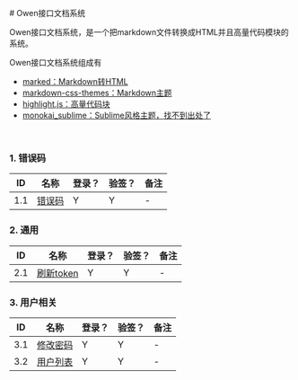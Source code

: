 <br/>  
# Owen接口文档系统

Owen接口文档系统，是一个把markdown文件转换成HTML并且高量代码模块的系统。  

Owen接口文档系统组成有
- [marked：Markdown转HTML](https://github.com/markedjs/marked)
- [markdown-css-themes：Markdown主题](https://github.com/jasonm23/markdown-css-themes)
- [highlight.js：高量代码块](https://github.com/isagalaev/highlight.js)
- [monokai_sublime：Sublime风格主题，找不到出处了](#)

<br/>  

### 1. 错误码

| ID  |     名称      | 登录？ | 验签？ | 备注 |
| --- | ------------ | ----- | ----- | ---- |
| 1.1 | [错误码](doc/code.md) | Y | Y | - |


### 2. 通用

| ID  |     名称      | 登录？ | 验签？ | 备注 |
| --- | ------------ | ----- | ----- | ---- |
| 2.1 | [刷新token](doc/services/user/refresh.md) | Y | Y | - |

### 3. 用户相关

| ID  |     名称      | 登录？ | 验签？ | 备注 |
| --- | ------------ | ----- | ----- | ---- |
| 3.1 | [修改密码](doc/services/user/update_password.md) | Y | Y | - |
| 3.2 | [用户列表](doc/services/user/list.md) | Y | Y | - |

